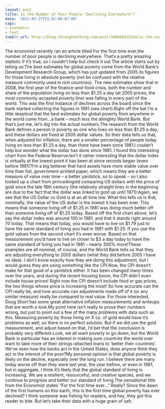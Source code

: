 ```yaml
---
layout: post
title: Is the Number of Poor People "Declining Everywhere"?
date: '2012-03-27T21:02:00-07:00'
tags:
- economics
- text
tumblr_url: http://blog.throughnothing.com/post/109460415334/is-the-number-of-poor-people-declining
---
```

The economist recently ran an article titled For the first time ever,the number of poor people is declining everywhere. That’s a pretty amazing statistic if it’s true, so I couldn’t help but check it out.The article starts out by telling us:The best estimates for global poverty come from the World Bank’s Development Research Group, which has just updated from 2005 its figures for those living in absolute poverty (not be confused with the relative measure commonly used in rich countries). The new estimates show that in 2008, the first year of the finance-and-food crisis, both the number and share of the population living on less than $1.25 a day (at 2005 prices, the most commonly accepted poverty line) was falling in every part of the world. This was the first instance of declines across the board since the bank started collecting the figures in 1981 (see chart).Right off the bat I’m a little skeptical that the best estimates for global poverty from anywhere in the world come from…a bank – much less the almighty World Bank. But that’s just me, let’s dig into the actual numbers.The research from the World Bank defines a person in poverty as one who lives on less than $1.25 a day, and these dollars are fixed at 2005 dollar values. So their data tells us that, when adjusted for inflation, there are a smaller percentage of people today living on less than $1.25 a day, than there have been since 1981.I couldn’t help but wonder what the dollar has done since 1981. I found this interesting chart from the Federal Reserve:Isn’t it rather interesting that the dollar index is virtually at the lowest point it has been at since records began (even before 1981)?I’m a big believer that hard assets have more stable value over time than fiat, government-printed paper, which means they are a better measure of value over time – a better yardstick, so to speak – so I also looked up a chart from princedingold comparing US dollars with the price of gold since the late 18th century (the relatively straight lines in the beginning are due to the fact that the dollar was linked to gold up until 1971):Again, we see that the US Dollar vs Gold is at an all time low. What this tells us is that, nominally, the value of the US dollar is the lowest it has been ever. This means that someone living off of $1.25 in 1981 was doing much better off than someone living off of $1.25 today. Based off the first chart above, let’s say the dollar index was around 100 in 1981, and that it stands right around 70 today. That means that today, you would have to live on $1.79 just to have the same standard of living you had in 1981 with $1.25. If you use the gold values from the second chart it’s even worse. Based on that measurement you’d have to live on closer to $3 a day today to have the same standard of living you had in 1981 – nearly 300% more!These examples are all nominal, of course, and the World Bank tells us that they are adjusting everything to 2005 dollars (what they did before 2005 I have no idea). I don’t know exactly how they are doing this adjustment, but I would guess they are using something like the CPI.Now, the CPI doesn’t make for that good of a yardstick either. It has been changed many times over the years, and during the recent housing boom, the CPI didn’t even include house prices! Right now the CPI doesn’t include food or gas prices, the two things whose price is increasing the most! So how accurate can the CPI really be, and how accurate can adjustments made off of it (or any similar measure) really be compared to real value. For those interested, Doug Short has some great alternative inflation measurements and writeups that are worth a look.My point here isn’t really to prove their numbers wrong, but just to point out a few of the many problems with data such as this. Measuring poverty by those living on X oz. of gold would have it’s problems as well, so there is no perfect solution. But if we did use the gold measurement, and adjust based on that, I’d bet that the conclusion is probably very different.Look, we all want poverty to go down, but the World Bank in particular has an interest in making sure countries the world over want to take more of their strings-attached loans to ‘better their countries’. We’ve seen how the banks act in the United States, does anyone think they act in the interest of the poor?My personal opinion is that global poverty is likely on the decline, especially over the long run. I believe there are many today worse off than they were last year, the year before, or even in 1981, but in aggregate, I think it’s likely that the global standard of living is increasing. We are a resilient, resourceful, and creative species, and we continue to progress and better our standard of living.The sensational title from the Economist states “For the first time ever…” Really? Since the dawn of the first humans on this earth, this is the first time global poverty has ever declined? I think someone was fishing for readers, and hey, they got this reader to bite. But let’s take their data with a huge grain of salt.
